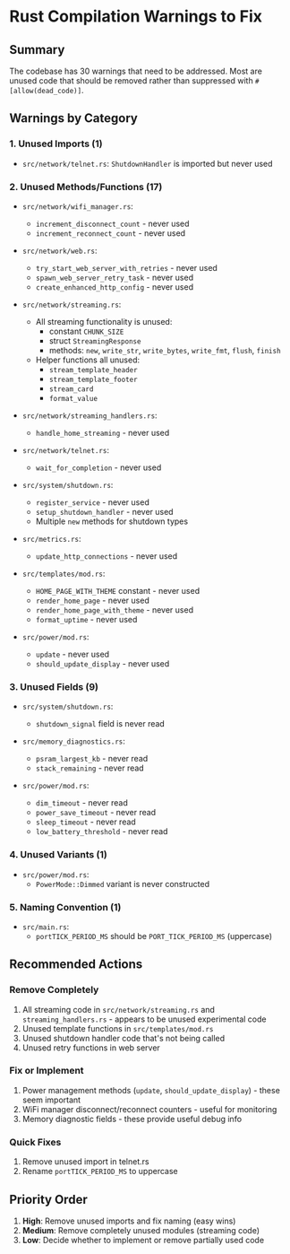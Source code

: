 # Rust Compilation Warnings to Fix

## Summary
The codebase has 30 warnings that need to be addressed. Most are unused code that should be removed rather than suppressed with `#[allow(dead_code)]`.

## Warnings by Category

### 1. Unused Imports (1)
- `src/network/telnet.rs`: `ShutdownHandler` is imported but never used

### 2. Unused Methods/Functions (17)
- `src/network/wifi_manager.rs`:
  - `increment_disconnect_count` - never used
  - `increment_reconnect_count` - never used
  
- `src/network/web.rs`:
  - `try_start_web_server_with_retries` - never used
  - `spawn_web_server_retry_task` - never used
  - `create_enhanced_http_config` - never used
  
- `src/network/streaming.rs`:
  - All streaming functionality is unused:
    - constant `CHUNK_SIZE`
    - struct `StreamingResponse`
    - methods: `new`, `write_str`, `write_bytes`, `write_fmt`, `flush`, `finish`
  - Helper functions all unused:
    - `stream_template_header`
    - `stream_template_footer`
    - `stream_card`
    - `format_value`
    
- `src/network/streaming_handlers.rs`:
  - `handle_home_streaming` - never used
  
- `src/network/telnet.rs`:
  - `wait_for_completion` - never used
  
- `src/system/shutdown.rs`:
  - `register_service` - never used
  - `setup_shutdown_handler` - never used
  - Multiple `new` methods for shutdown types
  
- `src/metrics.rs`:
  - `update_http_connections` - never used
  
- `src/templates/mod.rs`:
  - `HOME_PAGE_WITH_THEME` constant - never used
  - `render_home_page` - never used
  - `render_home_page_with_theme` - never used
  - `format_uptime` - never used
  
- `src/power/mod.rs`:
  - `update` - never used
  - `should_update_display` - never used

### 3. Unused Fields (9)
- `src/system/shutdown.rs`:
  - `shutdown_signal` field is never read
  
- `src/memory_diagnostics.rs`:
  - `psram_largest_kb` - never read
  - `stack_remaining` - never read
  
- `src/power/mod.rs`:
  - `dim_timeout` - never read
  - `power_save_timeout` - never read
  - `sleep_timeout` - never read
  - `low_battery_threshold` - never read

### 4. Unused Variants (1)
- `src/power/mod.rs`:
  - `PowerMode::Dimmed` variant is never constructed

### 5. Naming Convention (1)
- `src/main.rs`:
  - `portTICK_PERIOD_MS` should be `PORT_TICK_PERIOD_MS` (uppercase)

## Recommended Actions

### Remove Completely
1. All streaming code in `src/network/streaming.rs` and `streaming_handlers.rs` - appears to be unused experimental code
2. Unused template functions in `src/templates/mod.rs`
3. Unused shutdown handler code that's not being called
4. Unused retry functions in web server

### Fix or Implement
1. Power management methods (`update`, `should_update_display`) - these seem important
2. WiFi manager disconnect/reconnect counters - useful for monitoring
3. Memory diagnostic fields - these provide useful debug info

### Quick Fixes
1. Remove unused import in telnet.rs
2. Rename `portTICK_PERIOD_MS` to uppercase

## Priority Order
1. **High**: Remove unused imports and fix naming (easy wins)
2. **Medium**: Remove completely unused modules (streaming code)
3. **Low**: Decide whether to implement or remove partially used code
